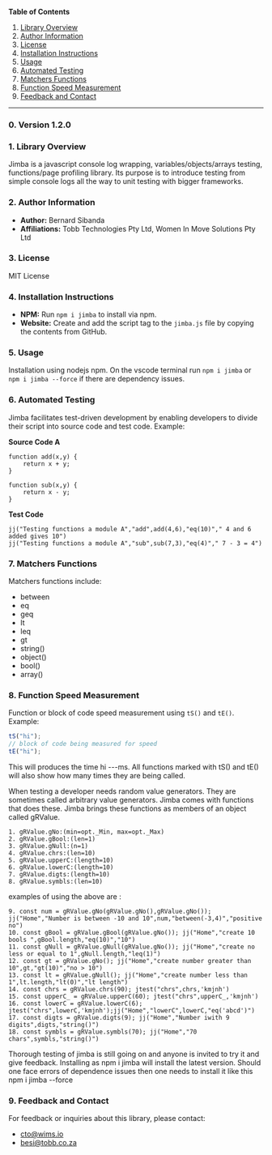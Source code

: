**Table of Contents**
1. [Library Overview](#library-overview)
2. [Author Information](#author-information)
3. [License](#license)
4. [Installation Instructions](#installation-instructions)
5. [Usage](#usage)
6. [Automated Testing](#automated-testing)
7. [Matchers Functions](#matchers-functions)
8. [Function Speed Measurement](#function-speed-measurement)
9. [Feedback and Contact](#feedback-and-contact)
---
### 0. Version 1.2.0

### 1. Library Overview
Jimba is a javascript console log wrapping, variables/objects/arrays testing, functions/page profiling library. Its purpose is to introduce testing from simple console logs all the way to unit testing with bigger frameworks.

### 2. Author Information
- **Author:** Bernard Sibanda
- **Affiliations:** Tobb Technologies Pty Ltd, Women In Move Solutions Pty Ltd

### 3. License
MIT License

### 4. Installation Instructions
- **NPM:** Run `npm i jimba` to install via npm.
- **Website:** Create and add the script tag to the `jimba.js` file by copying the contents from GitHub.

### 5. Usage
Installation using nodejs npm. On the vscode terminal run `npm i jimba` or `npm i jimba --force` if there are dependency issues.

### 6. Automated Testing
Jimba facilitates test-driven development by enabling developers to divide their script into source code and test code. Example:

**Source Code A**
```
function add(x,y) {
    return x + y;
}

function sub(x,y) {
    return x - y;
}
```
**Test Code**
```
jj("Testing functions a module A","add",add(4,6),"eq(10)"," 4 and 6 added gives 10")
jj("Testing functions a module A","sub",sub(7,3),"eq(4)"," 7 - 3 = 4")
```
### 7. Matchers Functions
Matchers functions include:
- between
- eq
- geq
- lt
- leq
- gt
- string()
- object()
- bool()
- array()
  
### 8. Function Speed Measurement
Function or block of code speed measurement using `tS()` and `tE()`. Example:

```javascript
tS("hi");
// block of code being measured for speed
tE("hi");
```
This will produces the time hi ---ms. All functions marked with tS() and tE() will also show how many times they are being called.

When testing a developer needs random value generators. They are sometimes called arbitrary value generators. Jimba comes with functions that does these. Jimba brings these functions as members of an object called gRValue.
```
1. gRValue.gNo:(min=opt._Min, max=opt._Max)
2. gRValue.gBool:(len=1)
3. gRValue.gNull:(n=1)
4. gRValue.chrs:(len=10)
5. gRValue.upperC:(length=10)
6. gRValue.lowerC:(length=10)
7. gRValue.digts:(length=10)
8. gRValue.symbls:(len=10)
```
examples of using the above are :
```
9. const num = gRValue.gNo(gRValue.gNo(),gRValue.gNo()); jj("Home","Number is between -10 and 10",num,"between(-3,4)","positive no")
10. const gBool = gRValue.gBool(gRValue.gNo()); jj("Home","create 10 bools ",gBool.length,"eq(10)","10")   
11. const gNull = gRValue.gNull(gRValue.gNo()); jj("Home","create no less or equal to 1",gNull.length,"leq(1)")
12. const gt = gRValue.gNo(); jj("Home","create number greater than 10",gt,"gt(10)","no > 10")
13. const lt = gRValue.gNull(); jj("Home","create number less than 1",lt.length,"lt(0)","lt length")  
14. const chrs = gRValue.chrs(90); jtest("chrs",chrs,'kmjnh')
15. const upperC_ = gRValue.upperC(60); jtest("chrs",upperC_,'kmjnh')
16. const lowerC = gRValue.lowerC(6); jtest("chrs",lowerC,'kmjnh');jj("Home","lowerC",lowerC,"eq('abcd')")
17. const digts = gRValue.digts(9); jj("Home","Number iwith 9 digits",digts,"string()")
18. const symbls = gRValue.symbls(70); jj("Home","70 chars",symbls,"string()")
```
Thorough testing of jimba is still going on and anyone is invited to try it and give feedback. Installing as npm i jimba will install the latest version. Should one face errors of dependence issues then one needs to install it like this npm i jimba --force

### 9. Feedback and Contact
For feedback or inquiries about this library, please contact:
- cto@wims.io
- besi@tobb.co.za
